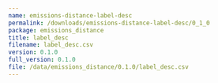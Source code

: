 ```yaml
---
name: emissions-distance-label-desc
permalink: /downloads/emissions-distance-label-desc/0_1_0
package: emissions_distance
title: label_desc
filename: label_desc.csv
version: 0.1.0
full_version: 0.1.0
file: /data/emissions_distance/0.1.0/label_desc.csv
---
```

